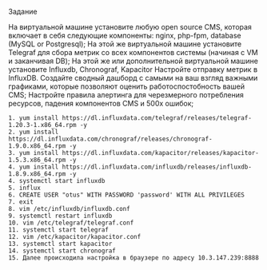 Задание


На виртуальной машине установите любую open source CMS, которая включает в себя следующие компоненты: nginx, php-fpm, database (MySQL or Postgresql);
На этой же виртуальной машине установите Telegraf для сбора метрик со всех компонентов системы (начиная с VM и заканчивая DB);
На этой же или дополнительной виртуальной машине установите Influxdb, Chronograf, Kapacitor
Настройте отправку метрик в InfluxDB.
Создайте сводный дашборд с самыми на ваш взгляд важными графиками, которые позволяют оценить работоспостобность вашей CMS;
Настройте правила алертинга для черезмерного потребления ресурсов, падения компонентов CMS и 500х ошибок;

    1. yum install https://dl.influxdata.com/telegraf/releases/telegraf-1.20.3-1.x86_64.rpm -y
    2. yum install https://dl.influxdata.com/chronograf/releases/chronograf-1.9.0.x86_64.rpm -y
    3. yum install https://dl.influxdata.com/kapacitor/releases/kapacitor-1.5.3.x86_64.rpm -y
    4. yum install https://dl.influxdata.com/influxdb/releases/influxdb-1.8.9.x86_64.rpm -y
    4. systemctl start influxdb 
    5. influx
    6. CREATE USER "otus" WITH PASSWORD 'password' WITH ALL PRIVILEGES
    7. exit
	8. vim /etc/influxdb/influxdb.conf
    9. systemctl restart influxdb
	10. vim /etc/telegraf/telegraf.conf
    11. systemctl start telegraf
    12. vim /etc/kapacitor/kapacitor.conf
    13. systemctl start kapacitor
    14. systemctl start chronograf
    15. Далее происходила настройка в браузере по адресу 10.3.147.239:8888
    
